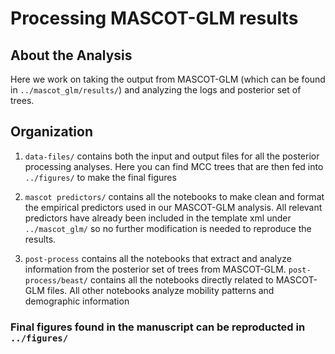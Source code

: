 # Processing MASCOT-GLM results 

## About the Analysis

Here we work on taking the output from MASCOT-GLM (which can be found in `../mascot_glm/results/`) and analyzing the logs and posterior set of trees. 

## Organization

1. `data-files/` contains both the input and output files for all the posterior processing analyses. Here you can find MCC trees that are then fed into `../figures/` to make the final figures

2. `mascot predictors/` contains all the notebooks to make clean and format the empirical predictors used in our MASCOT-GLM analysis. All relevant predictors have already been included in the template xml under `../mascot_glm/` so no further modification is needed to reproduce the results. 

3. `post-process` contains all the notebooks that extract and analyze information from the posterior set of trees from MASCOT-GLM. `post-process/beast/` contains all the notebooks directly related to MASCOT-GLM files. All other notebooks analyze mobility patterns and demographic information 

### Final figures found in the manuscript can be reproducted in `../figures/`

